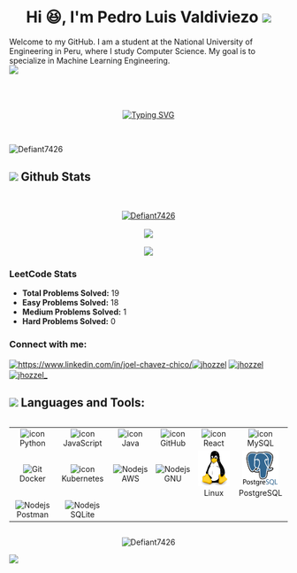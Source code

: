 <h1 align="center">Hi 😆, I'm Pedro Luis Valdiviezo <img src="https://media.giphy.com/media/hvRJCLFzcasrR4ia7z/giphy.gif" width="35"></h1>

Welcome to my GitHub. I am a student at the National University of Engineering in Peru, where I study Computer Science. My goal is to specialize in Machine Learning Engineering.
<br>
<img src="https://user-images.githubusercontent.com/73097560/115834477-dbab4500-a447-11eb-908a-139a6edaec5c.gif"><br><br>

<br>

<p align="center">
  <a href="https://git.io/typing-svg">
    <img src="https://readme-typing-svg.demolab.com?font=Times+New+Roman&pause=1000&random=false&width=435&size=25&center=true&vCenter=true&lines=Hello%2C+World!;Computer+science+student;Passionate+about+algorithms;AI%2C+and+data+science%F0%9F%94%A5;Always+Learning%2C+And+Growing;Lover+of+Clean+Code;Coding+My+Dreams+into+Reality;Eager+to+Solve+Problems;Let's+Build+Something+Amazing;Together" alt="Typing SVG" />
  </a>
</p>


<br>

<p align="left"> <img src="https://komarev.com/ghpvc/?username=Defiant7426&label=Profile%20views&color=0e75b6&style=flat" alt="Defiant7426" /> </p>

## <img src="https://media.giphy.com/media/iY8CRBdQXODJSCERIr/giphy.gif" width="35"><b> Github Stats </b>
<br>

<p align="center"> <a href="https://github.com/ryo-ma/github-profile-trophy"><img src="https://github-profile-trophy.vercel.app/?username=Defiant7426&column=3&margin-w=15&margin-h=15" alt="Defiant7426" /></a> </p>

<p align="center">
  <a href="https://github.com/anuraghazra/github-readme-stats">
  <img height=200 align="center"  src="https://github-readme-stats.vercel.app/api?username=Defiant7426&show_icons=true" />
</a>

<p align = 'center'> 
<a href="https://github.com/anuraghazra/convoychat">
  <img height=200 align="center" src="https://github-readme-stats.vercel.app/api/top-langs?username=Defiant7426&layout=compact&langs_count=8&card_width=320" />
</a>

</p>

























<!--START_LEETCODE_STATS-->
### LeetCode Stats
- **Total Problems Solved:** 19
- **Easy Problems Solved:** 18
- **Medium Problems Solved:** 1
- **Hard Problems Solved:** 0
<!--END_LEETCODE_STATS-->

























<h3 align="left">Connect with me:</h3>
<p align="left">
<a href="https://www.linkedin.com/in/pedro-de-la-cruz-valdiviezo-934b17167/" target="blank"><img align="center" src="https://raw.githubusercontent.com/rahuldkjain/github-profile-readme-generator/master/src/images/icons/Social/linked-in-alt.svg" alt="https://www.linkedin.com/in/joel-chavez-chico/" height="30" /></a><a href="https://leetcode.com/u/Defiant7426/" target="blank"><img align="center" src="https://pic1.zhimg.com/v2-ca674b5186b28e2b0edae538ee5388d0_ipico.jpg" alt="jhozzel" height="35" /></a>
<a href="https://www.datacamp.com/portfolio/pldelacruzv" target="blank"><img align="center" src="https://d92mrp7hetgfk.cloudfront.net/images/sites/misc/Datacamp/original.jpg?1603209616" alt="jhozzel" height="30" /></a>
<a href="https://www.youtube.com/channel/UC0GbzgBmyChRFuPPmHpoetg" target="blank"><img align="center" src="https://logolook.net/wp-content/uploads/2021/06/Symbol-Youtube.png" alt="jhozzel_" height="30" /></a>
</p>

## <img src="https://media2.giphy.com/media/QssGEmpkyEOhBCb7e1/giphy.gif?cid=ecf05e47a0n3gi1bfqntqmob8g9aid1oyj2wr3ds3mg700bl&rid=giphy.gif" width ="25"><b> Languages and Tools:</b>
<div style="display: flex; align-items: flex-start; align: center">
<table align="center">
  <tr>
    <td align="center" width="96">
        <img src="https://techstack-generator.vercel.app/python-icon.svg" alt="icon" width="65" height="65" />
      <br>Python
    </td>
    <td align="center" width="96">
        <img src="https://techstack-generator.vercel.app/js-icon.svg" alt="icon" width="65" height="65" />
      <br>JavaScript
    </td>
    <td align="center" width="96">
        <img src="https://techstack-generator.vercel.app/java-icon.svg" alt="icon" width="65" height="65" />
      <br>Java
    </td>
    <td align="center" width="96">
        <img src="https://techstack-generator.vercel.app/github-icon.svg" alt="icon" width="65" height="65" />
      <br>GitHub
    </td>
    <td align="center" width="96">
        <img src="https://techstack-generator.vercel.app/react-icon.svg" alt="icon" width="65" height="65" />
      <br>React
    </td>
    <td align="center" width="96">
        <img src="https://techstack-generator.vercel.app/mysql-icon.svg" alt="icon" width="65" height="65" />
      <br>MySQL
    </td>      
 </tr>
 <tr>
    <td align="center" width="96"> 
        <img src="https://techstack-generator.vercel.app/docker-icon.svg" width="65" height="65" alt="Git" />
      <br>Docker
    </td> 
    <td align="center" width="96">
        <img src="https://techstack-generator.vercel.app/kubernetes-icon.svg" alt="icon" width="65" height="65" />
      <br>Kubernetes
    </td>
    <td align="center" width="96">
        <img src="https://techstack-generator.vercel.app/aws-icon.svg" width="65" height="65" alt="Nodejs" />
      <br>AWS
    </td>   
    <td align="center" width="96">
        <img src="https://www.vectorlogo.zone/logos/gnu_bash/gnu_bash-icon.svg" width="65" height="65" alt="Nodejs" />
      <br>GNU 
    </td> 
    <td align="center" width="96">
        <img src="https://raw.githubusercontent.com/devicons/devicon/master/icons/linux/linux-original.svg" width="65" height="65" alt="Nodejs" />
      <br>Linux
    </td> 
    <td align="center" width="96">
        <img src="https://raw.githubusercontent.com/devicons/devicon/master/icons/postgresql/postgresql-original-wordmark.svg" width="65" height="65" alt="Nodejs" />
      <br>PostgreSQL
    </td> 
 </tr>
 <tr>
    <td align="center" width="96">
        <img src="https://www.vectorlogo.zone/logos/getpostman/getpostman-icon.svg" width="65" height="65" alt="Nodejs" />
      <br>Postman
    </td>
    <td align="center" width="96">
        <img src="https://www.vectorlogo.zone/logos/sqlite/sqlite-icon.svg" width="65" height="65" alt="Nodejs" />
      <br>SQLite
    </td>
 </tr>
</table>
</div>


<p align="center"><img src="https://github-readme-streak-stats.herokuapp.com/?user=Defiant7426&" alt="Defiant7426" /></p>

<img src="https://user-images.githubusercontent.com/73097560/115834477-dbab4500-a447-11eb-908a-139a6edaec5c.gif"><br><br>
